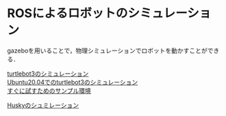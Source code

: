 # ROSによるロボットのシミュレーション

gazeboを用いることで，物理シミュレーションでロボットを動かすことができる．


[turtlebot3のシミュレーション](https://qiita.com/protocol1964/items/1e63aebddd7d5bfd0d1b)  
[Ubuntu20.04でのturtlebot3のシミュレーション](https://qiita.com/hir-osechi/items/fee91e8e883b4d0eeb74)  
[すぐに試すためのサンプル環境](https://github.com/tomson784/ros_tutorial/tree/main/turtlebot3_sample)

[Huskyのシュミレーション](./husky.md)
